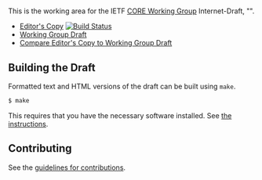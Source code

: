 # 

This is the working area for the IETF [CORE Working Group](https://datatracker.ietf.org/wg/core/documents/) Internet-Draft, "".

* [Editor's Copy](https://core-wg.github.io/too-many-reqs/#go.draft-ietf-core-too-many-reqs.html) [![Build Status](https://travis-ci.org/core-wg/too-many-reqs.svg?branch=master)](https://travis-ci.org/core-wg/too-many-reqs)
* [Working Group Draft](https://tools.ietf.org/html/draft-ietf-core-too-many-reqs)
* [Compare Editor's Copy to Working Group Draft](https://core-wg.github.io/too-many-reqs/#go.draft-ietf-core-too-many-reqs.diff)

## Building the Draft

Formatted text and HTML versions of the draft can be built using `make`.

```sh
$ make
```

This requires that you have the necessary software installed.  See
[the instructions](https://github.com/martinthomson/i-d-template/blob/master/doc/SETUP.md).


## Contributing

See the
[guidelines for contributions](https://github.com/core-wg/too-many-reqs/blob/master/CONTRIBUTING.md).
